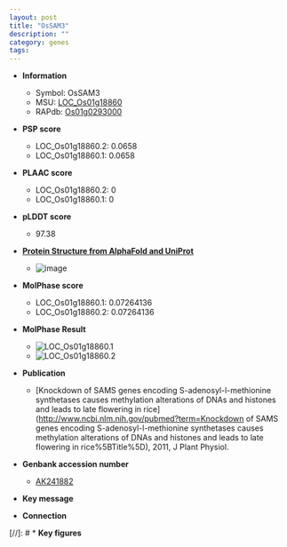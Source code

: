 ```yaml
---
layout: post
title: "OsSAM3"
description: ""
category: genes
tags: 
---
```


* **Information**  
    + Symbol: OsSAM3  
    + MSU: [LOC_Os01g18860](http://rice.plantbiology.msu.edu/cgi-bin/ORF_infopage.cgi?orf=LOC_Os01g18860)  
    + RAPdb: [Os01g0293000](http://rapdb.dna.affrc.go.jp/viewer/gbrowse_details/irgsp1?name=Os01g0293000)  

* **PSP score**  
    + LOC_Os01g18860.2: 0.0658 
    + LOC_Os01g18860.1: 0.0658 

* **PLAAC score**  
    + LOC_Os01g18860.2: 0 
    + LOC_Os01g18860.1: 0 

* **pLDDT score**
    + 97.38

* **[Protein Structure from AlphaFold and UniProt](https://www.uniprot.org/uniprotkb/Q9LGU6/entry#structure)**
    + ![image](https://ricepsp.github.io/images/Q9/AF-Q9LGU6-F1.png)

* **MolPhase score**
    + LOC_Os01g18860.1: 0.07264136
    + LOC_Os01g18860.2: 0.07264136

* **MolPhase Result**
    + ![LOC_Os01g18860.1](https://304243504.github.io/Pictures/LOC_Os01g/LOC_Os01g18860.1.png)
    + ![LOC_Os01g18860.2](https://304243504.github.io/Pictures/LOC_Os01g/LOC_Os01g18860.2.png)

* **Publication**  
    + [Knockdown of SAMS genes encoding S-adenosyl-l-methionine synthetases causes methylation alterations of DNAs and histones and leads to late flowering in rice](http://www.ncbi.nlm.nih.gov/pubmed?term=Knockdown of SAMS genes encoding S-adenosyl-l-methionine synthetases causes methylation alterations of DNAs and histones and leads to late flowering in rice%5BTitle%5D), 2011, J Plant Physiol.

* **Genbank accession number**  
    + [AK241882](http://www.ncbi.nlm.nih.gov/nuccore/AK241882)

* **Key message**  

* **Connection**  

[//]: # * **Key figures**  


